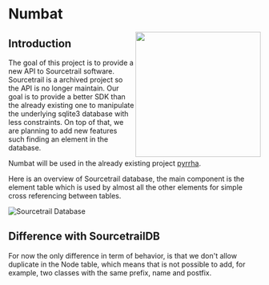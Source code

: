 # Numbat

<img align="right" src="https://gitlab.qb/sbabigeon/numbat/-/raw/main/numbat.png" width="250" heigh="250">

## Introduction

The goal of this project is to provide a new API to Sourcetrail software. Sourcetrail is a archived project
so the API is no longer maintain. Our goal is to provide a better SDK than the already existing one to
manipulate the underlying sqlite3 database with less constraints. On top of that, we are planning to add
new features such finding an element in the database. 

Numbat will be used in the already existing project [pyrrha](https://gitlab.qb/firmware-re/cartography/pyrrha).

Here is an overview of Sourcetrail database, the main component is the element table which is used
by almost all the other elements for simple cross referencing between tables. 

![Sourcetrail Database](https://gitlab.qb/sbabigeon/numbat/-/raw/main/sourcetrail_db.png)

## Difference with SourcetrailDB

For now the only difference in term of behavior, is that we don't allow duplicate in the Node table, which 
means that is not possible to add, for example, two classes with the same prefix, name and postfix.
